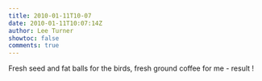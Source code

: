```yaml
---
title: 2010-01-11T10-07
date: 2010-01-11T10:07:14Z
author: Lee Turner
showtoc: false
comments: true
---
```


Fresh seed and fat balls for the birds, fresh ground coffee for me - result !

